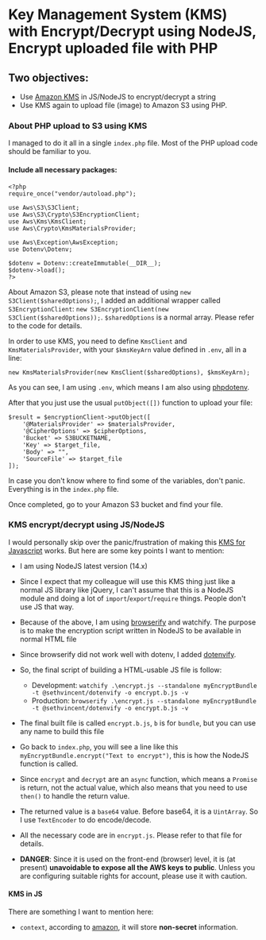 # Key Management System (KMS) with Encrypt/Decrypt using NodeJS, Encrypt uploaded file with PHP

## Two objectives:

- Use [Amazon KMS](https://docs.aws.amazon.com/encryption-sdk/latest/developer-guide/js-examples.html) in JS/NodeJS to encrypt/decrypt a string
- Use KMS again to upload file (image) to Amazon S3 using PHP.

### About PHP upload to S3 using KMS

I managed to do it all in a single `index.php` file.  Most of the PHP upload code should be familiar to you.

#### Include all necessary packages:

```
<?php
require_once("vendor/autoload.php");

use Aws\S3\S3Client;
use Aws\S3\Crypto\S3EncryptionClient;
use Aws\Kms\KmsClient;
use Aws\Crypto\KmsMaterialsProvider;

use Aws\Exception\AwsException;
use Dotenv\Dotenv;

$dotenv = Dotenv::createImmutable(__DIR__);
$dotenv->load();
?>
```

About Amazon S3, please note that instead of using `new S3Client($sharedOptions);`, I added an additional wrapper called `S3EncryptionClient`: `new S3EncryptionClient(new S3Client($sharedOptions));`.  `$sharedOptions` is a normal array.  Please refer to the code for details.

In order to use KMS, you need to define `KmsClient` and `KmsMaterialsProvider`, with your `$kmsKeyArn` value defined in `.env`, all in a line:

`new KmsMaterialsProvider(new KmsClient($sharedOptions), $kmsKeyArn);`

As you can see, I am using `.env`, which means I am also using [phpdotenv](https://github.com/vlucas/phpdotenv).

After that you just use the usual `putObject([])` function to upload your file:

```
$result = $encryptionClient->putObject([
    '@MaterialsProvider' => $materialsProvider,
    '@CipherOptions' => $cipherOptions,
    'Bucket' => S3BUCKETNAME,
    'Key' => $target_file,
    'Body' => "",
    'SourceFile' => $target_file
]);
```

In case you don't know where to find some of the variables, don't panic.  Everything is in the `index.php` file.

Once completed, go to your Amazon S3 bucket and find your file.

### KMS encrypt/decrypt using JS/NodeJS

I would personally skip over the panic/frustration of making this [KMS for Javascript](https://docs.aws.amazon.com/encryption-sdk/latest/developer-guide/javascript-installation.html) works.  But here are some key points I want to mention:

- I am using NodeJS latest version (14.x)
- Since I expect that my colleague will use this KMS thing just like a normal JS library like jQuery, I can't assume that this is a NodeJS module and doing a lot of `import`/`export`/`require` things.  People don't use JS that way.
- Because of the above, I am using [browserify](http://browserify.org/) and watchify.  The purpose is to make the encryption script written in NodeJS to be available in normal HTML file
- Since browserify did not work well with dotenv, I added [dotenvify](https://www.npmjs.com/package/@sethvincent/dotenvify).
- So, the final script of building a HTML-usable JS file is follow:

  - Development: `watchify .\encrypt.js --standalone myEncryptBundle -t @sethvincent/dotenvify -o encrypt.b.js -v`
  - Production: `browserify .\encrypt.js --standalone myEncryptBundle -t @sethvincent/dotenvify -o encrypt.b.js -v`

- The final built file is called `encrypt.b.js`, `b` is for `bundle`, but you can use any name to build this file
- Go back to `index.php`, you will see a line like this `myEncryptBundle.encrypt("Text to encrypt")`, this is how the NodeJS function is called.
- Since `encrypt` and `decrypt` are an `async` function, which means a `Promise` is return, not the actual value, which also means that you need to use `then()` to handle the return value.
- The returned value is a `base64` value.  Before base64, it is a `UintArray`.  So I use `TextEncoder` to do encode/decode.
- All the necessary code are in `encrypt.js`.  Please refer to that file for details.
- **DANGER**: Since it is used on the front-end (browser) level, it is (at present) **unavoidable to expose all the AWS keys to public**.  Unless you are configuring suitable rights for account, please use it with caution.

#### KMS in JS

There are something I want to mention here:

- `context`, according to [amazon](https://docs.aws.amazon.com/encryption-sdk/latest/developer-guide/concepts.html#encryption-context), it will store **non-secret** information.
